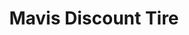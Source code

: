 ---
title: "Mavis Discount Tire"
url: /rochester/mavis-discount-tire-ridge-road-west/
shop: tyres
---
